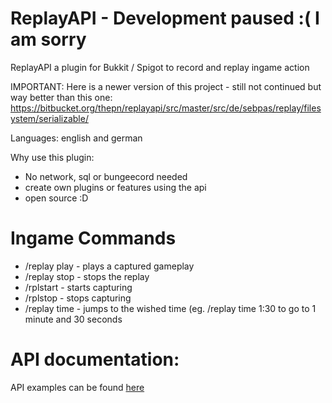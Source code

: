 # ReplayAPI - Development paused :( I am sorry
ReplayAPI a plugin for Bukkit / Spigot to record and replay ingame action

IMPORTANT: Here is a newer version of this project - still not continued but way better than this one:
https://bitbucket.org/thepn/replayapi/src/master/src/de/sebpas/replay/filesystem/serializable/

Languages: english and german

Why use this plugin: 
  - No network, sql or bungeecord needed
  - create own plugins or features using the api
  - open source :D

# Ingame Commands

  - /replay play - plays a captured gameplay
  - /replay stop - stops the replay
  - /rplstart - starts capturing
  - /rplstop - stops capturing
  - /replay time - jumps to the wished time (eg. /replay time 1:30 to go to 1 minute and 30 seconds

# API documentation: 
  API examples can be found <a href="https://github.com/thepn/ReplayAPI/blob/master/Example.java">here</a>
